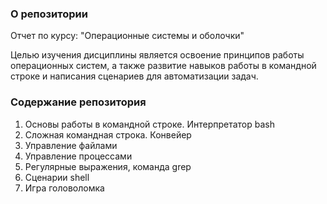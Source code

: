 ### О репозитории
Отчет по курсу: "Операционные системы и оболочки"

Целью изучения дисциплины является освоение принципов работы операционных систем, а также развитие навыков работы в командной строке и написания сценариев для автоматизации задач.

### Содержание репозитория
1. Основы работы в командной строке. Интерпретатор bash
2. Сложная командная строка. Конвейер
3. Управление файлами
4. Управление процессами
5. Регулярные выражения, команда grep
6. Сценарии shell
7. Игра головоломка
